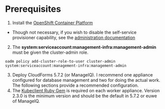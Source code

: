 # Prerequisites
1. Install the [OpenShift Container Platform](https://docs.openshift.com/enterprise/3.2/install_config/install/index.html)
  * Though not necessary, if you wish to disable the self-service provisioner capability, see the [administration documentation](https://docs.openshift.com/enterprise/3.2/admin_guide/managing_projects.html)
2. The **system:serviceaccount:management-infra:management-admin** must be given the cluster-admin role.
```terminal
oadm policy add-cluster-role-to-user cluster-admin system:serviceaccount:management-infra:management-admin
```
3. Deploy CloudForms 5.7.2 (or ManageIQ).  I recommend one appliance configured for database management and two for doing the actual work.  The following sections provide a recommended configuration.
4. The [Kubeclient Ruby Gem](https://github.com/abonas/kubeclient.git) is required on each worker appliance.  Version 2.3.0 is the minimum version and should be the default in 5.7.2 or euwe of ManageIQ.

